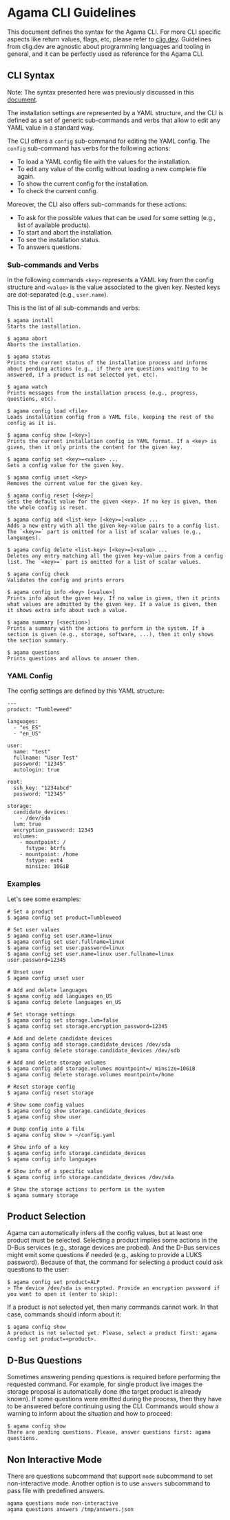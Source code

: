 # Agama CLI Guidelines

This document defines the syntax for the Agama CLI. For more CLI specific aspects like return values, flags, etc, please refer to [clig.dev](https://clig.dev/). Guidelines from clig.dev are agnostic about programming languages and tooling in general, and it can be perfectly used as reference for the Agama CLI.

## CLI Syntax

Note: The syntax presented here was previously discussed in this [document](https://gist.github.com/joseivanlopez/808c2be0cf668b4b457fc5d9ec20dc73).

The installation settings are represented by a YAML structure, and the CLI is defined as a set of generic sub-commands and verbs that allow to edit any YAML value in a standard way.

The CLI offers a `config` sub-command for editing the YAML config. The `config` sub-command has verbs for the following actions:

* To load a YAML config file with the values for the installation.
* To edit any value of the config without loading a new complete file again.
* To show the current config for the installation.
* To check the current config.

Moreover, the CLI also offers sub-commands for these actions:

* To ask for the possible values that can be used for some setting (e.g., list of available products).
* To start and abort the installation.
* To see the installation status.
* To answers questions.

### Sub-commands and Verbs

In the following commands `<key>` represents a YAML key from the config structure and `<value>` is the value associated to the given key. Nested keys are dot-separated (e.g., `user.name`).

This is the list of all sub-commands and verbs:

~~~
$ agama install
Starts the installation.

$ agama abort
Aborts the installation.

$ agama status
Prints the current status of the installation process and informs about pending actions (e.g., if there are questions waiting to be answered, if a product is not selected yet, etc).

$ agama watch
Prints messages from the installation process (e.g., progress, questions, etc).

$ agama config load <file>
Loads installation config from a YAML file, keeping the rest of the config as it is.

$ agama config show [<key>]
Prints the current installation config in YAML format. If a <key> is given, then it only prints the content for the given key.

$ agama config set <key>=<value> ...
Sets a config value for the given key.

$ agama config unset <key>
Removes the current value for the given key.

$ agama config reset [<key>]
Sets the default value for the given <key>. If no key is given, then the whole config is reset.

$ agama config add <list-key> [<key>=]<value> ...
Adds a new entry with all the given key-value pairs to a config list. The `<key>=` part is omitted for a list of scalar values (e.g., languages).

$ agama config delete <list-key> [<key>=]<value> ...
Deletes any entry matching all the given key-value pairs from a config list. The `<key>=` part is omitted for a list of scalar values.

$ agama config check
Validates the config and prints errors

$ agama config info <key> [<value>]
Prints info about the given key. If no value is given, then it prints what values are admitted by the given key. If a value is given, then it shows extra info about such a value.

$ agama summary [<section>]
Prints a summary with the actions to perform in the system. If a section is given (e.g., storage, software, ...), then it only shows the section summary.

$ agama questions
Prints questions and allows to answer them.

~~~

### YAML Config

The config settings are defined by this YAML structure:

~~~
---
product: "Tumbleweed"

languages:
  - "es_ES"
  - "en_US"

user:
  name: "test"
  fullname: "User Test"
  password: "12345"
  autologin: true

root:
  ssh_key: "1234abcd"
  password: "12345"

storage:
  candidate_devices:
    - /dev/sda
  lvm: true
  encryption_password: 12345
  volumes:
    - mountpoint: /
      fstype: btrfs
    - mountpoint: /home
      fstype: ext4
      minsize: 10GiB
~~~

### Examples

Let's see some examples:

~~~
# Set a product
$ agama config set product=Tumbleweed

# Set user values
$ agama config set user.name=linux
$ agama config set user.fullname=linux
$ agama config set user.password=linux
$ agama config set user.name=linux user.fullname=linux user.password=12345

# Unset user
$ agama config unset user

# Add and delete languages
$ agama config add languages en_US
$ agama config delete languages en_US

# Set storage settings
$ agama config set storage.lvm=false
$ agama config set storage.encryption_password=12345

# Add and delete candidate devices
$ agama config add storage.candidate_devices /dev/sda
$ agama config delete storage.candidate_devices /dev/sdb

# Add and delete storage volumes
$ agama config add storage.volumes mountpoint=/ minsize=10GiB
$ agama config delete storage.volumes mountpoint=/home

# Reset storage config
$ agama config reset storage

# Show some config values
$ agama config show storage.candidate_devices
$ agama config show user

# Dump config into a file
$ agama config show > ~/config.yaml

# Show info of a key
$ agama config info storage.candidate_devices
$ agama config info languages

# Show info of a specific value
$ agama config info storage.candidate_devices /dev/sda

# Show the storage actions to perform in the system
$ agama summary storage
~~~

## Product Selection

Agama can automatically infers all the config values, but at least one product must be selected. Selecting a product implies some actions in the D-Bus services (e.g., storage devices are probed). And the D-Bus services might emit some questions if needed (e.g., asking to provide a LUKS password). Because of that, the command for selecting a product could ask questions to the user:

~~~
$ agama config set product=ALP
> The device /dev/sda is encrypted. Provide an encryption password if you want to open it (enter to skip):
~~~

If a product is not selected yet, then many commands cannot work. In that case, commands should inform about it:

~~~
$ agama config show
A product is not selected yet. Please, select a product first: agama config set product=<product>.
~~~

## D-Bus Questions

Sometimes answering pending questions is required before performing the requested command. For example, for single product live images the storage proposal is automatically done (the target product is already known). If some questions were emitted during the process, then they have to be answered before continuing using the CLI. Commands would show a warning to inform about the situation and how to proceed:

~~~
$ agama config show
There are pending questions. Please, answer questions first: agama questions.
~~~

## Non Interactive Mode

There are questions subcommand that support `mode` subcommand to set non-interactive mode. Another option is to use `answers` subcommand to pass file with
predefined answers.

~~~
agama questions mode non-interactive
agama questions answers /tmp/answers.json
~~~
